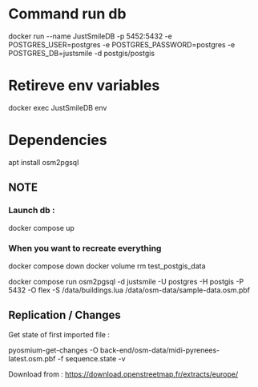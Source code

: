 # Command run db

docker run --name JustSmileDB -p 5452:5432 -e POSTGRES_USER=postgres -e POSTGRES_PASSWORD=postgres -e POSTGRES_DB=justsmile -d postgis/postgis

# Retireve env variables

docker exec JustSmileDB env

# Dependencies

apt install osm2pgsql

## NOTE

### Launch db :

docker compose up

### When you want to recreate everything

docker compose down
docker volume rm test_postgis_data

docker compose run osm2pgsql -d justsmile -U postgres -H postgis -P 5432 -O flex -S /data/buildings.lua /data/osm-data/sample-data.osm.pbf

## Replication / Changes

Get state of first imported file :

pyosmium-get-changes -O back-end/osm-data/midi-pyrenees-latest.osm.pbf -f sequence.state -v

Download from : https://download.openstreetmap.fr/extracts/europe/
